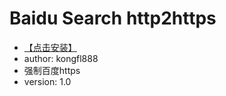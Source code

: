 ﻿# Baidu Search http2https #

* [【点击安装】](https://github.com/kongfl888/Surfing-the-Internet/raw/master/userscript/Baidu_http2https/baiduhttp2https.user.js)
* author: kongfl888
* 强制百度https
* version: 1.0
